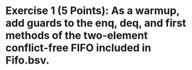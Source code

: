 # Exercise 1 (5 Points): As a warmup, add guards to the enq, deq, and first methods of the two-element conflict-free FIFO included in Fifo.bsv.

